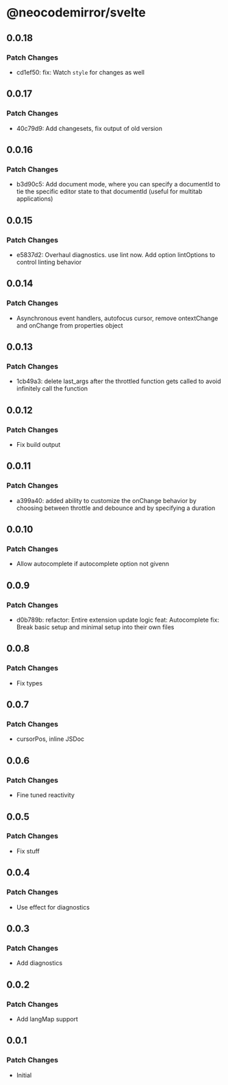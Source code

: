 # @neocodemirror/svelte

## 0.0.18

### Patch Changes

- cd1ef50: fix: Watch `style` for changes as well

## 0.0.17

### Patch Changes

- 40c79d9: Add changesets, fix output of old version

## 0.0.16

### Patch Changes

- b3d90c5: Add document mode, where you can specify a documentId to tie the specific editor state to that documentId (useful for multitab applications)

## 0.0.15

### Patch Changes

- e5837d2: Overhaul diagnostics. use lint now. Add option lintOptions to control linting behavior

## 0.0.14

### Patch Changes

- Asynchronous event handlers, autofocus cursor, remove ontextChange and onChange from properties object

## 0.0.13

### Patch Changes

- 1cb49a3: delete last_args after the throttled function gets called to avoid infinitely call the function

## 0.0.12

### Patch Changes

- Fix build output

## 0.0.11

### Patch Changes

- a399a40: added ability to customize the onChange behavior by choosing between throttle and debounce and by specifying a duration

## 0.0.10

### Patch Changes

- Allow autocomplete if autocomplete option not givenn

## 0.0.9

### Patch Changes

- d0b789b: refactor: Entire extension update logic
  feat: Autocomplete
  fix: Break basic setup and minimal setup into their own files

## 0.0.8

### Patch Changes

- Fix types

## 0.0.7

### Patch Changes

- cursorPos, inline JSDoc

## 0.0.6

### Patch Changes

- Fine tuned reactivity

## 0.0.5

### Patch Changes

- Fix stuff

## 0.0.4

### Patch Changes

- Use effect for diagnostics

## 0.0.3

### Patch Changes

- Add diagnostics

## 0.0.2

### Patch Changes

- Add langMap support

## 0.0.1

### Patch Changes

- Initial
